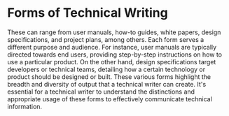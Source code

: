 # Forms of Technical Writing

These can range from user manuals, how-to guides, white papers, design specifications, and project plans, among others. Each form serves a different purpose and audience. For instance, user manuals are typically directed towards end users, providing step-by-step instructions on how to use a particular product. On the other hand, design specifications target developers or technical teams, detailing how a certain technology or product should be designed or built. These various forms highlight the breadth and diversity of output that a technical writer can create. It's essential for a technical writer to understand the distinctions and appropriate usage of these forms to effectively communicate technical information.